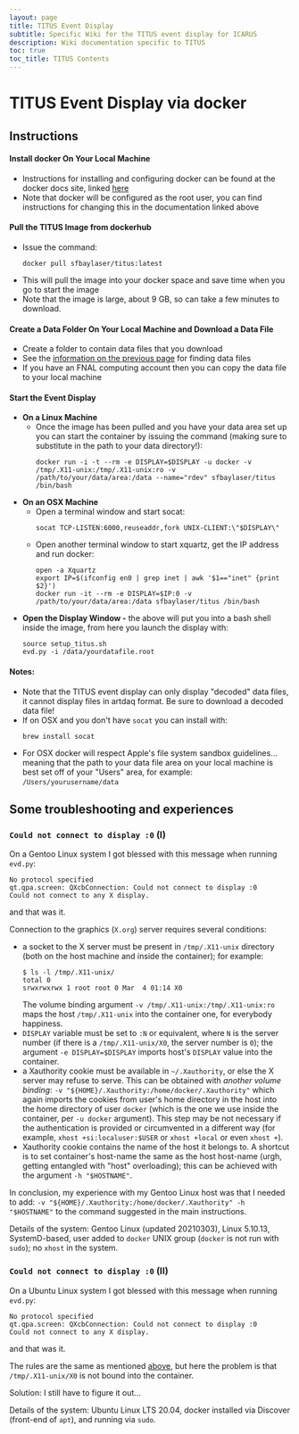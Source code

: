 ```yaml
---
layout: page
title: TITUS Event Display
subtitle: Specific Wiki for the TITUS event display for ICARUS
description: Wiki documentation specific to TITUS
toc: true
toc_title: TITUS Contents
---
```




TITUS Event Display via docker
==============================

Instructions
-------------

#### Install docker On Your Local Machine
- Instructions for installing and configuring docker can be found at the docker docs site, linked [here](https://docs.docker.com/get-docker/)
- Note that docker will be configured as the root user, you can find instructions for changing this in the documentation linked above

#### Pull the TITUS Image from dockerhub
- Issue the command:
  ```
  docker pull sfbaylaser/titus:latest
  ```
- This will pull the image into your docker space and save time when you go to start the image
- Note that the image is large, about 9 GB, so can take a few minutes to download.

#### Create a Data Folder On Your Local Machine and Download a Data File
- Create a folder to contain data files that you download
- See the [information on the previous page](../samples/datafiles.md) for finding data files
- If you have an FNAL computing account then you can copy the data file to your local machine

#### Start the Event Display
- **On a Linux Machine**
  - Once the image has been pulled and you have your data area set up you can start the container by issuing the command (making sure to substitute in the path to your data directory!):
    ```
    docker run -i -t --rm -e DISPLAY=$DISPLAY -u docker -v /tmp/.X11-unix:/tmp/.X11-unix:ro -v /path/to/your/data/area:/data --name="rdev" sfbaylaser/titus /bin/bash
    ```
- **On an OSX Machine**
  - Open a terminal window and start socat:
    ```
    socat TCP-LISTEN:6000,reuseaddr,fork UNIX-CLIENT:\"$DISPLAY\"
    ```
  - Open another terminal window to start xquartz, get the IP address and run docker:
    ```
    open -a Xquartz
    export IP=$(ifconfig en0 | grep inet | awk '$1=="inet" {print $2}')
    docker run -it --rm -e DISPLAY=$IP:0 -v /path/to/your/data/area:/data sfbaylaser/titus /bin/bash
    ```
- **Open the Display Window -** the above will put you into a bash shell inside the image, from here you launch the display with:
  ```
  source setup_titus.sh
  evd.py -i /data/yourdatafile.root
  ```

#### Notes:
- Note that the TITUS event display can only display "decoded" data files, it cannot display files in artdaq format. Be sure to download a decoded data file!
- If on OSX and you don't have `socat` you can install with:
  ```
  brew install socat
  ```
- For OSX docker will respect Apple's file system sandbox guidelines... meaning that the path to your data file area on your local machine is best set off of your "Users" area, for example: `/Users/yourusername/data`


Some troubleshooting and experiences
-------------------------------------

### `Could not connect to display :0` (I)

On a Gentoo Linux system I got blessed with this message when running `evd.py`:
~~~~~~~~~~~~~~~~~~~~~~~~~~~~~~~~~~~~~~~~~~~~~~~~~~~~~~~~~~~~~~~~~~~~~
No protocol specified
qt.qpa.screen: QXcbConnection: Could not connect to display :0
Could not connect to any X display.
~~~~~~~~~~~~~~~~~~~~~~~~~~~~~~~~~~~~~~~~~~~~~~~~~~~~~~~~~~~~~~~~~~~~~
and that was it.

Connection to the graphics (`X.org`) server requires several conditions:
* a socket to the X server must be present in `/tmp/.X11-unix` directory
  (both on the host machine and inside the container); for example:
  ~~~~~~~~~~~~~~~~~~~~~~~~~~~~~~~~~~~~~~~~~~~~~~~~~~~~~~~~~~~~~~~~~~~~~
  $ ls -l /tmp/.X11-unix/
  total 0
  srwxrwxrwx 1 root root 0 Mar  4 01:14 X0
  ~~~~~~~~~~~~~~~~~~~~~~~~~~~~~~~~~~~~~~~~~~~~~~~~~~~~~~~~~~~~~~~~~~~~~
  The volume binding argument `-v /tmp/.X11-unix:/tmp/.X11-unix:ro` maps
  the host `/tmp/.X11-unix` into the container one, for everybody happiness.
* `DISPLAY` variable must be set to `:N` or equivalent, where `N` is the server number
  (if there is a `/tmp/.X11-unix/X0`, the server number is `0`);
  the argument `-e DISPLAY=$DISPLAY` imports host's `DISPLAY` value
  into the container.
* a Xauthority cookie must be available in `~/.Xauthority`, or else the X server
  may refuse to serve. This can be obtained with _another volume binding_:
  `-v "${HOME}/.Xauthority:/home/docker/.Xauthority"` which again imports the cookies
  from user's home directory in the host into the home directory of user `docker`
  (which is the one we use inside the container, per `-u docker` argument).
  This step may be not necessary if the authentication is provided or circumvented
  in a different way (for example, `xhost +si:localuser:$USER` or `xhost +local`
  or even `xhost +`).
* Xauthority cookie contains the name of the host it belongs to. A shortcut
  is to set container's host-name the same as the host host-name
  (urgh, getting entangled with "host" overloading); this can be achieved with
  the argument `-h "$HOSTNAME"`.

In conclusion, my experience with my Gentoo Linux host was that I needed to add:
`-v "${HOME}/.Xauthority:/home/docker/.Xauthority" -h "$HOSTNAME"` to the command
suggested in the main instructions.

Details of the system: Gentoo Linux (updated 20210303), Linux 5.10.13, SystemD-based,
user added to `docker` UNIX group (`docker` is not run with `sudo`);
no `xhost` in the system.


### `Could not connect to display :0` (II)

On a Ubuntu Linux system I got blessed with this message when running `evd.py`:
~~~~~~~~~~~~~~~~~~~~~~~~~~~~~~~~~~~~~~~~~~~~~~~~~~~~~~~~~~~~~~~~~~~~~
No protocol specified
qt.qpa.screen: QXcbConnection: Could not connect to display :0
Could not connect to any X display.
~~~~~~~~~~~~~~~~~~~~~~~~~~~~~~~~~~~~~~~~~~~~~~~~~~~~~~~~~~~~~~~~~~~~~
and that was it.

The rules are the same as mentioned [above](#could-not-connect-to-display-0-i),
but here the problem is that `/tmp/.X11-unix/X0` is not bound into the container.

Solution: I still have to figure it out...

Details of the system: Ubuntu Linux LTS 20.04, docker installed via Discover
(front-end of `apt`), and running via `sudo`.
